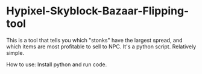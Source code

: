 # Hypixel-Skyblock-Bazaar-Flipping-tool
This is a tool that tells you which "stonks" have the largest spread, and which items are most profitable to sell to NPC. 
It's a python script. Relatively simple.

How to use:
Install python and run code. 
